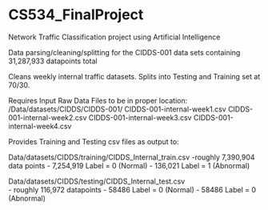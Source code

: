 # CS534_FinalProject
Network Traffic Classification project using Artificial Intelligence

Data parsing/cleaning/splitting for the CIDDS-001 data sets containing 31,287,933 datapoints total

Cleans weekly internal traffic datasets. Splits into Testing and Training set at 70/30.

Requires Input Raw Data Files to be in proper location:
    /Data/datasets/CIDDS/CIDDS-001/
        CIDDS-001-internal-week1.csv
        CIDDS-001-internal-week2.csv
        CIDDS-001-internal-week3.csv
        CIDDS-001-internal-week4.csv
 
Provides Training and Testing csv files as output to:

Data/datasets/CIDDS/training/CIDDS_Internal_train.csv
    -roughly 7,390,904 data points
    - 7,254,919 Label = 0 (Normal)
    - 136,021   Label = 1 (Abnormal)
        
Data/datasets/CIDDS/testing/CIDDS_Internal_test.csv    
    - roughly 116,972 datapoints
    - 58486     Label = 0 (Normal)
    - 58486     Label = 0 (Abnormal)       
